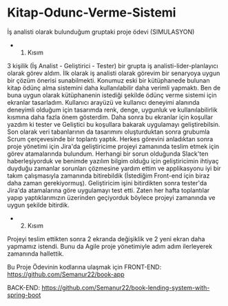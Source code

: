 # Kitap-Odunc-Verme-Sistemi
İş analisti olarak bulunduğum gruptaki proje ödevi (SIMULASYON)

- 1. Kısım

3 kişilik (İş Analist - Geliştirici - Tester) bir grupta iş analisti-lider-planlayıcı olarak görev aldım. İlk olarak iş analisti olarak görevim bir senaryoya uygun bir çözüm önerisi sunabilmekti.
Konumuz eski bir kütüphanede bulunan kitap ödünç alma sistemini daha kullanılabilir daha verimli yapmaktı. Ben de buna uygun olarak kütüphanenin istediği şekilde ödünç verme sistemi için ekranlar 
tasarladım. Kullanıcı arayüzü ve kullanıcı deneyimi alanında deneyimli olduğum için tasarımda renk, denge, uygunluk ve kullanılabilirlik kısmına daha fazla önem gösterdim. Daha sonra bu ekranlar için
koşullar yazdım ki tester ve Geliştici bu koşullara bakarak uygulamayı geliştirebilsin. Son olarak veri tabanlarının da tasarımını oluşturduktan sonra grubumla Scrum çerçevesinde bir toplantı yaptık. Herkes görevini anladıktan sonra proje yönetimi için Jira'da geliştiricime projeyi zamanında teslim etmek için görev atamalarında bulundum. Herhangi bir sorun olduğunda Slack'ten haberleşiyorduk ve benimde yazılım bilgim olduğu için geliştiricimin ihtiyaç duyduğu zamanlar sorunları çözmesine yardım ettim ve applikasyonu iyi bir takım çalışmasıyla zamanında bitirebildik (İstediğim Front-end için biraz daha zaman gerekiyormuş). Geliştiricim işini bitirdikten sonra tester'da Jira'da atamalarına göre uygulamayı test etti. Zaten her hafta toplantılar yapıp yaptıklarımızın üzerinden geçiyorduk böylece projeyi zamanında ve uygun şekilde bitirdik. 

- 2. Kısım

Projeyi teslim ettikten sonra 2 ekranda değişiklik ve 2 yeni ekran daha yapmamız istendi. Bunu da Agile proje yönetimiyle adım adım ilerleyerek zamanında hallettik.

Bu Proje Ödevinin kodlarına ulaşmak için
FRONT-END: https://github.com/Semanur22/book-app
 
BACK-END:  https://github.com/Semanur22/book-lending-system-with-spring-boot

